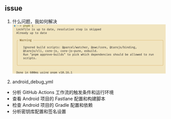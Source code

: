 ## issue

1. 什么问题，我如何解决
   <img src="./image.png" />

2. android_debug_yml

- 分析 GitHub Actions 工作流的触发条件和运行环境
- 查看 Android 项目的 Fastlane 配置和构建脚本
- 检查 Android 项目的 Gradle 配置和依赖
- 分析密钥库配置和签名设置
